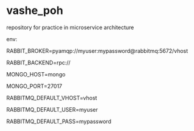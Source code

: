 # vashe_poh

repository for practice in microservice architecture

env:

RABBIT_BROKER=pyamqp://myuser:mypassword@rabbitmq:5672/vhost

RABBIT_BACKEND=rpc://

MONGO_HOST=mongo

MONGO_PORT=27017

RABBITMQ_DEFAULT_VHOST=vhost

RABBITMQ_DEFAULT_USER=myuser

RABBITMQ_DEFAULT_PASS=mypassword
